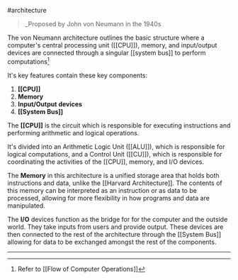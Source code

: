 #architecture

> _Proposed by John von Neumann in the 1940s

The von Neumann architecture outlines the basic structure where a computer's central processing unit ([[CPU]]), memory, and input/output devices are connected through a singular [[system bus]] to perform computations[^1]

It's key features contain these key components:
1. **[[CPU]]**
2. **Memory**
3. **Input/Output devices**
4. **[[System Bus]]**

The **[[CPU]]** is the circuit which is responsible for executing instructions and performing arithmetic and logical operations. 

It's divided into an Arithmetic Logic Unit ([[ALU]]), which is responsible for logical computations, and a Control Unit ([[CU]]), which is responsible for coordinating the activities of the [[CPU]], memory, and I/O devices.

The **Memory** in this architecture is a unified storage area that holds both instructions and data, unlike the [[Harvard Architecture]]. The contents of this memory can be interpreted as an instruction or as data to be processed, allowing for more flexibility in how programs and data are manipulated.

The **I/O** devices function as the bridge for for the computer and the outside world. They take inputs from users and provide output. These devices are then connected to the rest of the architecture through the [[System Bus]] allowing for data to be exchanged amongst the rest of the components.

--- 

[^1]: Refer to [[Flow of Computer Operations]]